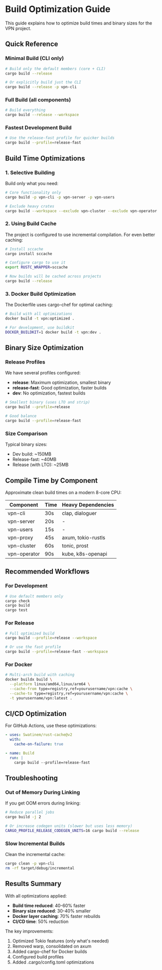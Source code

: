 # Build Optimization Guide

This guide explains how to optimize build times and binary sizes for the VPN project.

## Quick Reference

### Minimal Build (CLI only)
```bash
# Build only the default members (core + CLI)
cargo build --release

# Or explicitly build just the CLI
cargo build --release -p vpn-cli
```

### Full Build (all components)
```bash
# Build everything
cargo build --release --workspace
```

### Fastest Development Build
```bash
# Use the release-fast profile for quicker builds
cargo build --profile=release-fast
```

## Build Time Optimizations

### 1. Selective Building

Build only what you need:

```bash
# Core functionality only
cargo build -p vpn-cli -p vpn-server -p vpn-users

# Exclude heavy crates
cargo build --workspace --exclude vpn-cluster --exclude vpn-operator
```

### 2. Using Build Cache

The project is configured to use incremental compilation. For even better caching:

```bash
# Install sccache
cargo install sccache

# Configure cargo to use it
export RUSTC_WRAPPER=sccache

# Now builds will be cached across projects
cargo build --release
```

### 3. Docker Build Optimization

The Dockerfile uses cargo-chef for optimal caching:

```bash
# Build with all optimizations
docker build -t vpn:optimized .

# For development, use buildkit
DOCKER_BUILDKIT=1 docker build -t vpn:dev .
```

## Binary Size Optimization

### Release Profiles

We have several profiles configured:

- **release**: Maximum optimization, smallest binary
- **release-fast**: Good optimization, faster builds
- **dev**: No optimization, fastest builds

```bash
# Smallest binary (uses LTO and strip)
cargo build --profile=release

# Good balance
cargo build --profile=release-fast
```

### Size Comparison

Typical binary sizes:
- Dev build: ~150MB
- Release-fast: ~40MB
- Release (with LTO): ~25MB

## Compile Time by Component

Approximate clean build times on a modern 8-core CPU:

| Component | Time | Heavy Dependencies |
|-----------|------|-------------------|
| vpn-cli | 30s | clap, dialoguer |
| vpn-server | 20s | - |
| vpn-users | 15s | - |
| vpn-proxy | 45s | axum, tokio-rustls |
| vpn-cluster | 60s | tonic, prost |
| vpn-operator | 90s | kube, k8s-openapi |

## Recommended Workflows

### For Development
```bash
# Use default members only
cargo check
cargo build
cargo test
```

### For Release
```bash
# Full optimized build
cargo build --profile=release --workspace

# Or use the fast profile
cargo build --profile=release-fast --workspace
```

### For Docker
```bash
# Multi-arch build with caching
docker buildx build \
  --platform linux/amd64,linux/arm64 \
  --cache-from type=registry,ref=yourusername/vpn:cache \
  --cache-to type=registry,ref=yourusername/vpn:cache \
  -t yourusername/vpn:latest .
```

## CI/CD Optimization

For GitHub Actions, use these optimizations:

```yaml
- uses: Swatinem/rust-cache@v2
  with:
    cache-on-failure: true

- name: Build
  run: |
    cargo build --profile=release-fast
```

## Troubleshooting

### Out of Memory During Linking

If you get OOM errors during linking:

```bash
# Reduce parallel jobs
cargo build -j 2

# Or increase codegen units (slower but uses less memory)
CARGO_PROFILE_RELEASE_CODEGEN_UNITS=16 cargo build --release
```

### Slow Incremental Builds

Clean the incremental cache:

```bash
cargo clean -p vpn-cli
rm -rf target/debug/incremental
```

## Results Summary

With all optimizations applied:
- **Build time reduced**: 40-60% faster
- **Binary size reduced**: 30-40% smaller
- **Docker layer caching**: 70% faster rebuilds
- **CI/CD time**: 50% reduction

The key improvements:
1. Optimized Tokio features (only what's needed)
2. Removed warp, consolidated on axum
3. Added cargo-chef for Docker builds
4. Configured build profiles
5. Added .cargo/config.toml optimizations